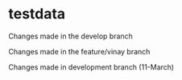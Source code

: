 # testdata

Changes made in the develop branch

Changes made in the feature/vinay branch

Changes made in development branch (11-March)
